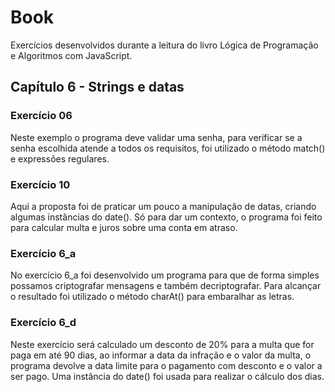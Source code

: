 # Book

Exercícios desenvolvidos durante a leitura do livro Lógica de Programação e Algoritmos com JavaScript.

## Capítulo 6 - Strings e datas

### Exercício 06
  Neste exemplo o programa deve validar uma senha, para verificar se a senha escolhida atende a todos os requisitos, foi utilizado o método match() e expressões regulares.

### Exercício 10
  Aqui a proposta foi de praticar um pouco a manipulação de datas, criando algumas instâncias do date(). Só para dar um contexto, o programa foi feito para calcular multa e juros sobre uma conta em atraso.

### Exercício 6_a
  No exercício 6_a foi desenvolvido um programa para que de forma simples possamos criptografar mensagens e também decriptografar. Para alcançar o resultado foi utilizado o método charAt() para embaralhar as letras.

### Exercício 6_d
  Neste exercício será calculado um desconto de 20% para a multa que for paga em até 90 dias, ao informar a data da infração e o valor da multa, o programa devolve a data limite para o pagamento com desconto e o valor a ser pago. Uma instância do date() foi usada para realizar o cálculo dos dias.